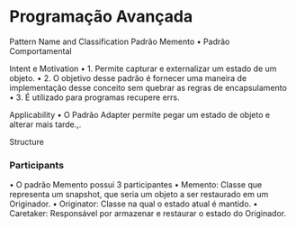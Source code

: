 # Programação Avançada 
Pattern Name and Classification
Padrão Memento
• Padrão Comportamental

Intent e Motivation
• 1. Permite capturar e externalizar um estado de um objeto.
• 2. O objetivo desse padrão é fornecer uma maneira de implementação desse conceito sem quebrar as regras de encapsulamento
• 3. É utilizado para programas recupere errs.

Applicability
• O Padrão Adapter permite pegar um estado de objeto e alterar mais tarde.,.

Structure







### **Participants**
• O padrão Memento possui 3 participantes • Memento: Classe que representa um snapshot, que seria um objeto a ser restaurado em um Originador.
• Originator: Classe na qual o estado atual é mantido.
• Caretaker: Responsável por armazenar e restaurar o estado do Originador.

